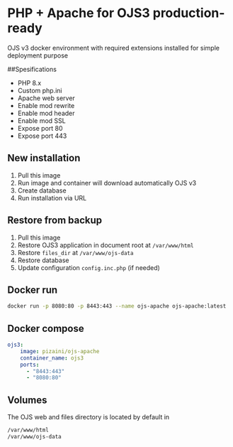 # PHP + Apache for OJS3 production-ready
OJS v3 docker environment with required extensions installed for simple deployment purpose

##Spesifications
* PHP 8.x
* Custom php.ini
* Apache web server
* Enable mod rewrite
* Enable mod header
* Enable mod SSL
* Expose port 80
* Expose port 443

## New installation
1. Pull this image
2. Run image and container will download automatically OJS v3
3. Create database
4. Run installation via URL

## Restore from backup
1. Pull this image
2. Restore OJS3 application in document root at `/var/www/html`
3. Restore `files_dir` at `/var/www/ojs-data`
4. Restore database
5. Update configuration `config.inc.php` (if needed)

## Docker run
```bash
docker run -p 8080:80 -p 8443:443 --name ojs-apache ojs-apache:latest
```

## Docker compose
```yaml
ojs3:
    image: pizaini/ojs-apache
    container_name: ojs3
    ports:
      - "8443:443"
      - "8080:80"
```

## Volumes
The OJS web and files directory is located by default in
```bash
/var/www/html
/var/www/ojs-data
```